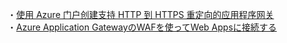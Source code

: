 ・[使用 Azure 门户创建支持 HTTP 到 HTTPS 重定向的应用程序网关](https://docs.microsoft.com/zh-cn/azure/application-gateway/redirect-http-to-https-portal)  
・[Azure Application GatewayのWAFを使ってWeb Appsに接続する](https://qiita.com/yotan/items/51c125833eaefbee7b23)
